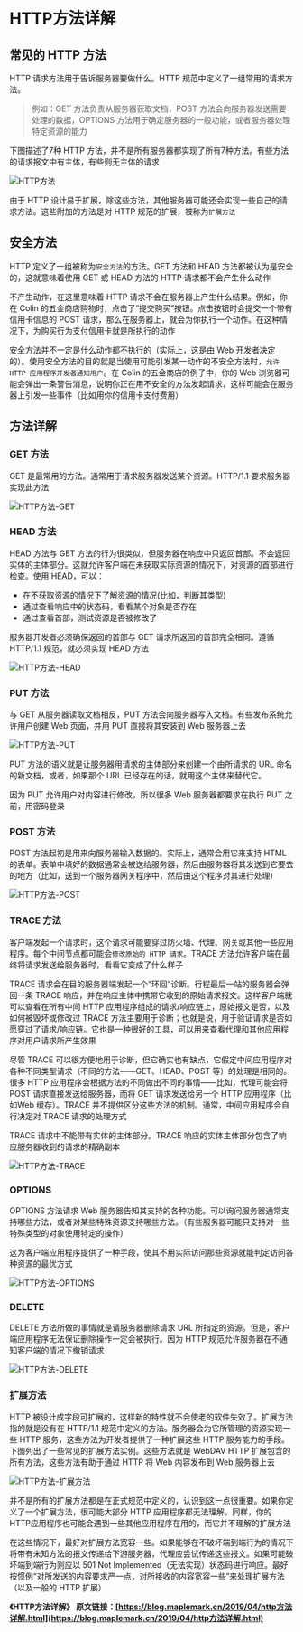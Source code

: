 # HTTP方法详解

## 常见的 HTTP 方法

HTTP 请求方法用于告诉服务器要做什么。HTTP 规范中定义了一组常用的请求方法。

> 例如：GET 方法负责从服务器获取文档，POST 方法会向服务器发送需要处理的数据，OPTIONS 方法用于确定服务器的一般功能，或者服务器处理特定资源的能力

下图描述了7种 HTTP 方法，并不是所有服务器都实现了所有7种方法。有些方法的请求报文中有主体，有些则无主体的请求

![HTTP方法](./assets/http-method.png)

由于 HTTP 设计易于扩展，除这些方法，其他服务器可能还会实现一些自己的请求方法。这些附加的方法是对 HTTP 规范的扩展，被称为`扩展方法`

## 安全方法

HTTP 定义了一组被称为`安全方法`的方法。GET 方法和 HEAD 方法都被认为是安全的，这就意味着使用 GET 或 HEAD 方法的 HTTP 请求都不会产生什么动作

不产生动作，在这里意味着 HTTP 请求不会在服务器上产生什么结果。例如，你在 Colin 的五金商店购物时，点击了“提交购买”按钮。点击按钮时会提交一个带有信用卡信息的 POST 请求，那么在服务器上，就会为你执行一个动作。在这种情况下，为购买行为支付信用卡就是所执行的动作

安全方法并不一定是什么动作都不执行的（实际上，这是由 Web 开发者决定的）。使用安全方法的目的就是当使用可能引发某一动作的不安全方法时，`允许 HTTP 应用程序开发者通知用户`。在 Colin 的五金商店的例子中，你的 Web 浏览器可能会弹出一条警告消息，说明你正在用不安全的方法发起请求，这样可能会在服务器上引发一些事件（比如用你的信用卡支付费用）

## 方法详解

### GET 方法

GET 是最常用的方法。通常用于请求服务器发送某个资源。HTTP/1.1 要求服务器实现此方法

![HTTP方法-GET](./assets/http-method-01.png)

### HEAD 方法

HEAD 方法与 GET 方法的行为很类似，但服务器在响应中只返回首部。不会返回实体的主体部分。这就允许客户端在未获取实际资源的情况下，对资源的首部进行检查。使用 HEAD，可以：

- 在不获取资源的情况下了解资源的情况(比如，判断其类型)
- 通过查看响应中的状态码，看看某个对象是否存在
- 通过查看首部，测试资源是否被修改了

服务器开发者必须确保返回的首部与 GET 请求所返回的首部完全相同。遵循 HTTP/1.1 规范，就必须实现 HEAD 方法

![HTTP方法-HEAD](./assets/http-method-02.png)

### PUT 方法

与 GET 从服务器读取文档相反，PUT 方法会向服务器写入文档。有些发布系统允许用户创建 Web 页面，并用 PUT 直接将其安装到 Web 服务器上去

![HTTP方法-PUT](./assets/http-method-03.png)

PUT 方法的语义就是让服务器用请求的主体部分来创建一个由所请求的 URL 命名的新文档，或者，如果那个 URL 已经存在的话，就用这个主体来替代它。

因为 PUT 允许用户对内容进行修改，所以很多 Web 服务器都要求在执行 PUT 之前，用密码登录

### POST 方法

POST 方法起初是用来向服务器输入数据的。实际上，通常会用它来支持 HTML 的表单。表单中填好的数据通常会被送给服务器，然后由服务器将其发送到它要去的地方（比如，送到一个服务器网关程序中，然后由这个程序对其进行处理）

![HTTP方法-POST](./assets/http-method-04.png)

### TRACE 方法

客户端发起一个请求时，这个请求可能要穿过防火墙、代理、网关或其他一些应用程序。每个中间节点都可能会`修改原始的 HTTP 请求`。TRACE 方法允许客户端在最终将请求发送给服务器时，看看它变成了什么样子

TRACE 请求会在目的服务器端发起一个“环回”诊断。行程最后一站的服务器会弹回一条 TRACE 响应，并在响应主体中携带它收到的原始请求报文。这样客户端就可以查看在所有中间 HTTP 应用程序组成的请求/响应链上，原始报文是否，以及如何被毁坏或修改过 TRACE 方法主要用于诊断；也就是说，用于验证请求是否如愿穿过了请求/响应链。它也是一种很好的工具，可以用来查看代理和其他应用程序对用户请求所产生效果

尽管 TRACE 可以很方便地用于诊断，但它确实也有缺点，它假定中间应用程序对各种不同类型请求（不同的方法——GET、HEAD、POST 等）的处理是相同的。很多 HTTP 应用程序会根据方法的不同做出不同的事情——比如，代理可能会将 POST 请求直接发送给服务器，而将 GET 请求发送给另一个 HTTP 应用程序（比如Web 缓存）。TRACE 并不提供区分这些方法的机制。通常，中间应用程序会自行决定对 TRACE 请求的处理方式

TRACE 请求中不能带有实体的主体部分。TRACE 响应的实体主体部分包含了响应服务器收到的请求的精确副本

![HTTP方法-TRACE](./assets/http-method-05.png)

### OPTIONS

OPTIONS 方法请求 Web 服务器告知其支持的各种功能。可以询问服务器通常支持哪些方法，或者对某些特殊资源支持哪些方法。（有些服务器可能只支持对一些特殊类型的对象使用特定的操作）

这为客户端应用程序提供了一种手段，使其不用实际访问那些资源就能判定访问各种资源的最优方式

![HTTP方法-OPTIONS](./assets/http-method-06.png)

### DELETE

DELETE 方法所做的事情就是请服务器删除请求 URL 所指定的资源。但是，客户端应用程序无法保证删除操作一定会被执行。因为 HTTP 规范允许服务器在不通知客户端的情况下撤销请求

![HTTP方法-DELETE](./assets/http-method-07.png)

### 扩展方法

HTTP 被设计成字段可扩展的，这样新的特性就不会使老的软件失效了。扩展方法指的就是没有在 HTTP/1.1 规范中定义的方法。服务器会为它所管理的资源实现一些 HTTP 服务，这些方法为开发者提供了一种扩展这些 HTTP 服务能力的手段。下图列出了一些常见的扩展方法实例。这些方法就是 WebDAV HTTP 扩展包含的所有方法，这些方法有助于通过 HTTP 将 Web 内容发布到 Web 服务器上去

![HTTP方法-扩展方法](./assets/http-method-08.png)

并不是所有的扩展方法都是在正式规范中定义的，认识到这一点很重要。如果你定义了一个扩展方法，很可能大部分 HTTP 应用程序都无法理解。同样，你的 HTTP应用程序也可能会遇到一些其他应用程序在用的，而它并不理解的扩展方法

在这些情况下，最好对扩展方法宽容一些。如果能够在不破坏端到端行为的情况下将带有未知方法的报文传递给下游服务器，代理应尝试传递这些报文。如果可能破坏端到端行为则应以 501 Not Implemented（无法实现）状态码进行响应。最好按惯例“对所发送的内容要求严一点，对所接收的内容宽容一些”来处理扩展方法（以及一般的 HTTP 扩展）

**《HTTP方法详解》 原文链接：[https://blog.maplemark.cn/2019/04/http方法详解.html](https://blog.maplemark.cn/2019/04/http方法详解.html)**